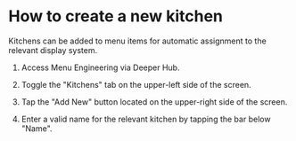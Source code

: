 # How to create a new kitchen

Kitchens can be added to menu items for automatic assignment to the relevant display system. 

1. Access Menu Engineering via Deeper Hub. 
 
2. Toggle the "Kitchens" tab on the upper-left side of the screen. 

3. Tap the "Add New" button located on the upper-right side of the screen. 

4. Enter a valid name for the relevant kitchen by tapping the bar below "Name". 